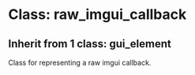 # Class: raw_imgui_callback

## Inherit from 1 class: gui_element

Class for representing a raw imgui callback.


